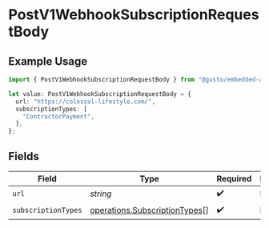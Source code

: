 # PostV1WebhookSubscriptionRequestBody

## Example Usage

```typescript
import { PostV1WebhookSubscriptionRequestBody } from "@gusto/embedded-api/models/operations/postv1webhooksubscription.js";

let value: PostV1WebhookSubscriptionRequestBody = {
  url: "https://colossal-lifestyle.com/",
  subscriptionTypes: [
    "ContractorPayment",
  ],
};
```

## Fields

| Field                                                                          | Type                                                                           | Required                                                                       | Description                                                                    |
| ------------------------------------------------------------------------------ | ------------------------------------------------------------------------------ | ------------------------------------------------------------------------------ | ------------------------------------------------------------------------------ |
| `url`                                                                          | *string*                                                                       | :heavy_check_mark:                                                             | N/A                                                                            |
| `subscriptionTypes`                                                            | [operations.SubscriptionTypes](../../models/operations/subscriptiontypes.md)[] | :heavy_check_mark:                                                             | N/A                                                                            |